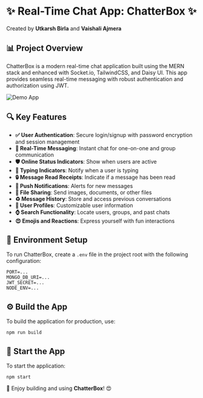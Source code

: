 # ✨ Real-Time Chat App: ChatterBox ✨

Created by **Utkarsh Birla** and **Vaishali Ajmera**

## 📊 Project Overview
ChatterBox is a modern real-time chat application built using the MERN stack and enhanced with Socket.io, TailwindCSS, and Daisy UI. This app provides seamless real-time messaging with robust authentication and authorization using JWT.

<!-- ![📲 Demo App](https://i.ibb.co/fXmZdnz/Screenshot-10.png) -->
![Demo App](./frontend/public/images/chat-demo.png)


## 🔍 Key Features
- **✅ User Authentication**: Secure login/signup with password encryption and session management
- **💬 Real-Time Messaging**: Instant chat for one-on-one and group communication
- **🛡️ Online Status Indicators**: Show when users are active
- **📝 Typing Indicators**: Notify when a user is typing
- **🔒 Message Read Receipts**: Indicate if a message has been read
- **📢 Push Notifications**: Alerts for new messages
- **📄 File Sharing**: Send images, documents, or other files
- **♻️ Message History**: Store and access previous conversations
- **👤 User Profiles**: Customizable user information
- **⌚ Search Functionality**: Locate users, groups, and past chats
- **😍 Emojis and Reactions**: Express yourself with fun interactions

## 🔧 Environment Setup
To run ChatterBox, create a `.env` file in the project root with the following configuration:

```env
PORT=...
MONGO_DB_URI=...
JWT_SECRET=...
NODE_ENV=...
```

## ⚙️ Build the App
To build the application for production, use:

```shell
npm run build
```

## 🚀 Start the App
To start the application:

```shell
npm start
```

🌟 Enjoy building and using **ChatterBox**! 😍
